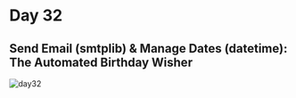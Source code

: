 # Day 32  
## Send Email (smtplib) & Manage Dates (datetime): The Automated Birthday Wisher
![day32](https://github.com/diorithaliti/100-Days-of-Code-The-Complete-Python-Pro-Bootcamp/assets/74361197/77c34759-6f84-43e7-8193-0b5f0710c6cd)
